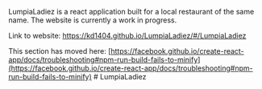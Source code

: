 LumpiaLadiez is a react application built for a local restaurant of the same name.
The website is currently a work in progress.


Link to website: https://kd1404.github.io/LumpiaLadiez/#/LumpiaLadiez























This section has moved here: [https://facebook.github.io/create-react-app/docs/troubleshooting#npm-run-build-fails-to-minify](https://facebook.github.io/create-react-app/docs/troubleshooting#npm-run-build-fails-to-minify)
#   L u m p i a L a d i e z 
 
 
